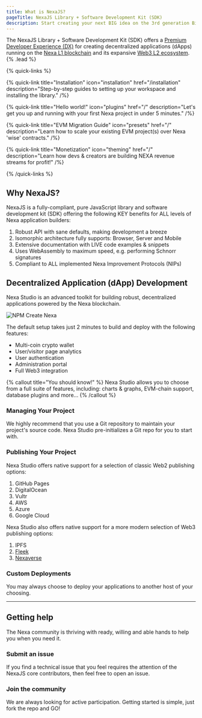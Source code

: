 ```yaml
---
title: What is NexaJS?
pageTitle: NexaJS Library + Software Development Kit (SDK)
description: Start creating your next BIG idea on the 3rd generation Bitcoin network that's delivering over 100K TPS.
---
```


The NexaJS Library + Software Development Kit (SDK) offers a [Premium Developer Experience (DX)](/dx) for creating decentralized applications (dApps) running on the [Nexa L1 blockchain](https://nexa.org/) and its expansive [Web3 L2 ecosystem](https://nexa.sh/meta). {% .lead %}


{% quick-links %}

{% quick-link title="Installation" icon="installation" href="/installation" description="Step-by-step guides to setting up your workspace and installing the library." /%}

{% quick-link title="Hello world!" icon="plugins" href="/" description="Let's get you up and running with your first Nexa project in under 5 minutes." /%}

{% quick-link title="EVM Migration Guide" icon="presets" href="/" description="Learn how to scale your existing EVM project(s) over Nexa 'wise' contracts." /%}

{% quick-link title="Monetization" icon="theming" href="/" description="Learn how devs & creators are building NEXA revenue streams for profit!" /%}

{% /quick-links %}


## Why NexaJS?

NexaJS is a fully-compliant, pure JavaScript library and software development kit (SDK) offering the following KEY benefits for ALL levels of Nexa application builders:

1. Robust API with sane defaults, making development a breeze
2. Isomorphic architecture fully supports: Browser, Server and Mobile
3. Extensive documentation with LIVE code examples & snippets
4. Uses WebAssembly to maximum speed, e.g. performing Schnorr signatures
5. Compliant to ALL implemented Nexa Improvement Protocols (NIPs)


## Decentralized Application (dApp) Development

Nexa Studio is an advanced toolkit for building robust, decentralized applications powered by the Nexa blockchain.

![NPM Create Nexa](/screenshots/npm-create-nexa.png)

The default setup takes just 2 minutes to build and deploy with the following features:

- Multi-coin crypto wallet
- User/visitor page analytics
- User authentication
- Administration portal
- Full Web3 integration

{% callout title="You should know!" %}
Nexa Studio allows you to choose from a full suite of features, including: charts & graphs, EVM-chain support, database plugins and more...
{% /callout %}


### Managing Your Project

We highly recommend that you use a Git repository to maintain your project's source code. Nexa Studio pre-initializes a Git repo for you to start with.

### Publishing Your Project

Nexa Studio offers native support for a selection of classic Web2 publishing options:

1. GitHub Pages
2. DigitalOcean
3. Vultr
4. AWS
5. Azure
6. Google Cloud

Nexa Studio also offers native support for a more modern selection of Web3 publishing options:

1. IPFS
2. [Fleek](https://fleek.co/)
3. [Nexaverse](https://nexaverse.org)

### Custom Deployments

You may always choose to deploy your applications to another host of your choosing.

---

## Getting help

The Nexa community is thriving with ready, willing and able hands to help you when you need it.

### Submit an issue

If you find a technical issue that you feel requires the attention of the NexaJS core contributors, then feel free to open an issue.

### Join the community

We are always looking for active participation. Getting started is simple, just fork the repo and GO!
